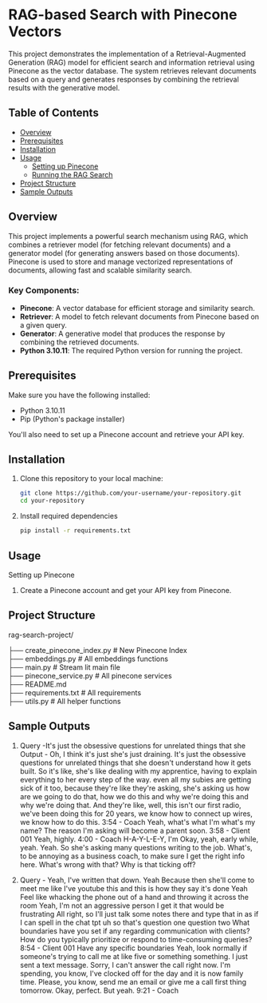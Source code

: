 # RAG-based Search with Pinecone Vectors

This project demonstrates the implementation of a Retrieval-Augmented Generation (RAG) model for efficient search and information retrieval using Pinecone as the vector database. The system retrieves relevant documents based on a query and generates responses by combining the retrieval results with the generative model.

## Table of Contents

- [Overview](#overview)
- [Prerequisites](#prerequisites)
- [Installation](#installation)
- [Usage](#usage)
  - [Setting up Pinecone](#setting-up-pinecone)
  - [Running the RAG Search](#running-the-rag-search)
- [Project Structure](#project-structure)
- [Sample Outputs](#sample-output)

## Overview

This project implements a powerful search mechanism using RAG, which combines a retriever model (for fetching relevant documents) and a generator model (for generating answers based on those documents). Pinecone is used to store and manage vectorized representations of documents, allowing fast and scalable similarity search.

### Key Components:

- **Pinecone**: A vector database for efficient storage and similarity search.
- **Retriever**: A model to fetch relevant documents from Pinecone based on a given query.
- **Generator**: A generative model that produces the response by combining the retrieved documents.
- **Python 3.10.11**: The required Python version for running the project.

## Prerequisites

Make sure you have the following installed:

- Python 3.10.11
- Pip (Python's package installer)

You'll also need to set up a Pinecone account and retrieve your API key.

## Installation

1. Clone this repository to your local machine:
   
   ```bash
   git clone https://github.com/your-username/your-repository.git
   cd your-repository

2. Install required dependencies

   ```bash
   pip install -r requirements.txt
## Usage

Setting up Pinecone
1. Create a Pinecone account and get your API key from Pinecone.

## Project Structure

rag-search-project/

├── create_pinecone_index.py # New Pinecone Index  
├── embeddings.py # All embeddings functions      
├── main.py # Stream lit main file     
├── pinecone_service.py # All pinecone services      
├── README.md            
├── requirements.txt # All requirements            
├── utils.py # All helper functions

## Sample Outputs
1. Query -It's just the obsessive questions for unrelated things that she
	Output - Oh, I think it's just she's just draining. It's just the obsessive questions for unrelated things that she doesn't understand how it gets built. So it's like, she's like dealing with my apprentice, having to explain everything to her every step of the way. even all my subies are getting sick of it too, because they're like they're asking, she's asking us how are we going to do that, how we do this and why we're doing this and why we're doing that. And they're like, well, this isn't our first radio, we've been doing this for 20 years, we know how to connect up wires, we know how to do this. 3:54 - Coach Yeah, what's what I'm what's my name? The reason I'm asking will become a parent soon. 3:58 - Client 001 Yeah, highly. 4:00 - Coach H-A-Y-L-E-Y, I'm Okay, yeah, early while, yeah. Yeah. So she's asking many questions writing to the job. What's, to be annoying as a business coach, to make sure I get the right info here. What's wrong with that? Why is that ticking off?

2. Query - Yeah, I've written that down. 
	Yeah Because then she'll come to meet me like I've youtube this and this is how they say it's done Yeah Feel like whacking the phone out of a hand and throwing it across the room Yeah, I'm not an aggressive person I get it that would be frustrating All right, so I'll just talk some notes there and type that in as if I can spell in the chat tpt uh so that's question one question two What boundaries have you set if any regarding communication with clients? How do you typically prioritize or respond to time-consuming queries? 8:54 - Client 001 Have any specific boundaries Yeah, look normally if someone's trying to call me at like five or something something. I just sent a text message. Sorry, I can't answer the call right now. I'm spending, you know, I've clocked off for the day and it is now family time. Please, you know, send me an email or give me a call first thing tomorrow. Okay, perfect. But yeah. 9:21 - Coach
